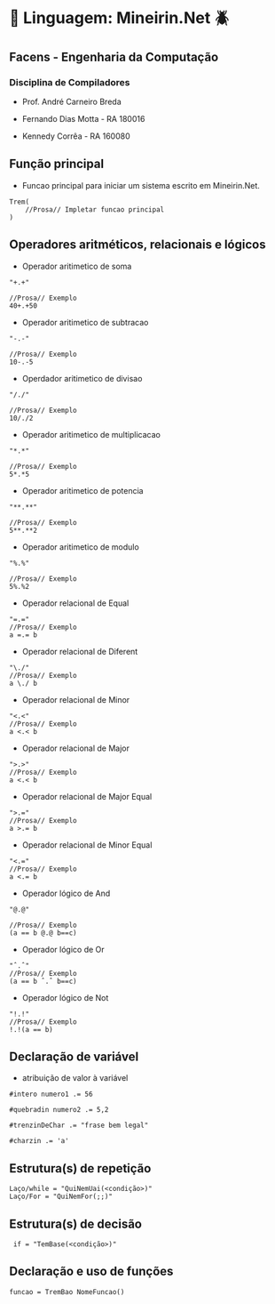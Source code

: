 # :bug: Linguagem: Mineirin.Net :beetle:

## Facens - Engenharia da Computação

### Disciplina de Compiladores
- Prof. André Carneiro Breda

- Fernando Dias Motta - RA 180016
- Kennedy Corrêa - RA 160080 


## Função principal

- Funcao principal para iniciar um sistema escrito em Mineirin.Net.

```
Trem(
    //Prosa// Impletar funcao principal
)
```

## Operadores aritméticos, relacionais e lógicos

- Operador aritimetico de soma

```
"+.+"

//Prosa// Exemplo
40+.+50

```

- Operador aritimetico de subtracao

```
"-.-"

//Prosa// Exemplo
10-.-5

```

- Operdador aritimetico de divisao

```
"/./"

//Prosa// Exemplo
10/./2

```

- Operador aritimetico de multiplicacao

```
"*.*"

//Prosa// Exemplo
5*.*5

```

- Operador aritimetico de potencia

```
"**.**"

//Prosa// Exemplo
5**.**2

```

- Operador aritimetico de modulo

```
"%.%"

//Prosa// Exemplo
5%.%2

```

- Operador relacional de Equal
  
```
"=.="
//Prosa// Exemplo
a =.= b
```

- Operador relacional de Diferent
```
"\./"
//Prosa// Exemplo
a \./ b
```

- Operador relacional de Minor
```
"<.<"
//Prosa// Exemplo
a <.< b
```

- Operador relacional de Major
```
">.>"
//Prosa// Exemplo
a <.< b
```

- Operador relacional de Major Equal
```
">.="
//Prosa// Exemplo
a >.= b
```

- Operador relacional de Minor Equal
```
"<.="
//Prosa// Exemplo
a <.= b
```

- Operador lógico de And

```
"@.@"

//Prosa// Exemplo
(a == b @.@ b==c)

```

- Operador lógico de Or
  
```
"ˆ.ˆ"
//Prosa// Exemplo
(a == b ˆ.ˆ b==c)
```


- Operador lógico de Not
```
"!.!"
//Prosa// Exemplo
!.!(a == b)
```



## Declaração de variável

- atribuição de valor à variável
```
#intero numero1 .= 56

#quebradin numero2 .= 5,2

#trenzinDeChar .= "frase bem legal"

#charzin .= 'a'
```

## Estrutura(s) de repetição

```
Laço/while = "QuiNemUai(<condição>)"
Laço/For = "QuiNemFor(;;)"
```

## Estrutura(s) de decisão

```
 if = "TemBase(<condição>)"
```

## Declaração e uso de funções

```
funcao = TremBao NomeFuncao()
```
